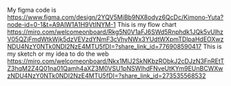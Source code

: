My figma code is https://www.figma.com/design/2YQV5MiBb9NX8odyz6QcDc/Kimono-Yuta?node-id=0-1&t=A9AlW1A1H9VtINYM-1
This is my flow chart https://miro.com/welcomeonboard/Rkg5N0V1aFJ6SWd5Rnphdk1JQk5vUlhzV05QZjFmdWtkWjk5dzVEVzdYNmF3cVhyNWx3YUdtWXpmTDlpaHdEOXwzNDU4NzY0NTk0NDI2NzE4MTU5fDI=?share_link_id=776908590417
This is my sketch or my idea to do the web https://miro.com/welcomeonboard/Nkx1MlJ2SkNKbzRObkJ2cDJzN3FnREtTZ3hqM2Z4Q01na01Qamh4aXZ3M0VSU1pNSWlhdFNveUtKYm9EUnBCWXwzNDU4NzY0NTk0NDI2NzE4MTU5fDI=?share_link_id=273535568532

